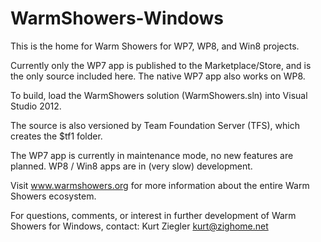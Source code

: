 WarmShowers-Windows
===================

This is the home for Warm Showers for WP7, WP8, and Win8 projects.

Currently only the WP7 app is published to the Marketplace/Store, and is the only source included here.  The native WP7 app also works on WP8.

To build, load the WarmShowers solution (WarmShowers.sln) into Visual Studio 2012.

The source is also versioned by Team Foundation Server (TFS), which creates the $tf1 folder.

The WP7 app is currently in maintenance mode, no new features are planned.  WP8 / Win8 apps are in (very slow) development.

Visit www.warmshowers.org for more information about the entire Warm Showers ecosystem.

For questions, comments, or interest in further development of Warm Showers for Windows, contact:
Kurt Ziegler
kurt@zighome.net

